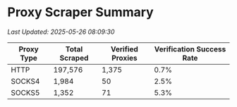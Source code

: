 # Proxy Scraper Summary

_Last Updated: 2025-05-26 08:09:30_

| Proxy Type | Total Scraped | Verified Proxies | Verification Success Rate |
|------------|--------------|------------------|--------------------------|
| HTTP | 197,576 | 1,375 | 0.7% |
| SOCKS4 | 1,984 | 50 | 2.5% |
| SOCKS5 | 1,352 | 71 | 5.3% |
